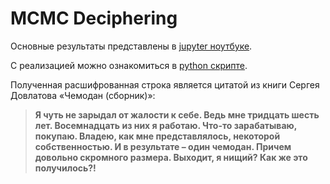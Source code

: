 # MCMC Deciphering

Основные результаты представлены в [jupyter ноутбуке](MCMC_Deciphering.ipynb).

С реализацией можно ознакомиться в [python скрипте](MCMCDeciphrator.py).

Полученная расшифрованная строка является цитатой из книги Сергея Довлатова «Чемодан (сборник)»:

> **Я чуть не зарыдал от жалости к себе. Ведь мне тридцать шесть лет. Восемнадцать из них я работаю. Что-то зарабатываю, покупаю. Владею, как мне представлялось, некоторой собственностью. И в результате – один чемодан. Причем довольно скромного размера. Выходит, я нищий? Как же это получилось?!**

